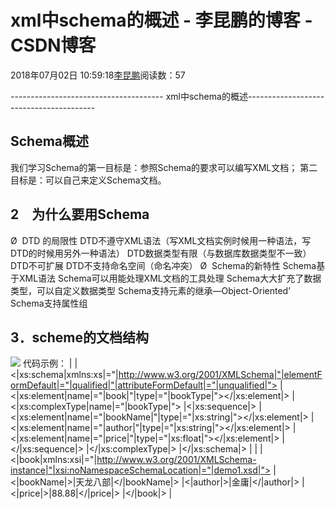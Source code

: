 
# xml中schema的概述 - 李昆鹏的博客 - CSDN博客


2018年07月02日 10:59:18[李昆鹏](https://me.csdn.net/weixin_41547486)阅读数：57


-------------------------------------- xml中schema的概述----------------------------------------
## Schema概述
我们学习Schema的第一目标是：参照Schema的要求可以编写XML文档；
第二目标是：可以自己来定义Schema文档。
## 2　为什么要用Schema
Ø  DTD 的局限性
DTD不遵守XML语法（写XML文档实例时候用一种语法，写DTD的时候用另外一种语法）
DTD数据类型有限（与数据库数据类型不一致）
DTD不可扩展
DTD不支持命名空间（命名冲突）
Ø  Schema的新特性
Schema基于XML语法
Schema可以用能处理XML文档的工具处理
Schema大大扩充了数据类型，可以自定义数据类型
Schema支持元素的继承—Object-Oriented’
Schema支持属性组
## 3．scheme的文档结构
![](https://img-blog.csdn.net/20180702105857755?watermark/2/text/aHR0cHM6Ly9ibG9nLmNzZG4ubmV0L3dlaXhpbl80MTU0NzQ4Ng==/font/5a6L5L2T/fontsize/400/fill/I0JBQkFCMA==/dissolve/70)
代码示例：
|<?xml version="1.0"  encoding="UTF-8"?>
|<|xs:schema|xmlns:xs|="|http://www.w3.org/2001/XMLSchema|"|elementFormDefault|="|qualified|"|attributeFormDefault|="|unqualified|">
|<|xs:element|name|="|book|"|type|="|bookType|"></|xs:element|>
|<|xs:complexType|name|="|bookType|">
|<|xs:sequence|>
|<|xs:element|name|="|bookName|"|type|="|xs:string|"></|xs:element|>
|<|xs:element|name|="|author|"|type|="|xs:string|"></|xs:element|>
|<|xs:element|name|="|price|"|type|="|xs:float|"></|xs:element|>
|</|xs:sequence|>
|</|xs:complexType|>
|</|xs:schema|>
|
|<?xml version="1.0" encoding="UTF-8"?>
|<|book|xmlns:xsi|="|http://www.w3.org/2001/XMLSchema-instance|"|xsi:noNamespaceSchemaLocation|="|demo1.xsd|">
|<|bookName|>|天龙八部|</|bookName|>
|<|author|>|金庸|</|author|>
|<|price|>|88.88|</|price|>
|</|book|>
|


